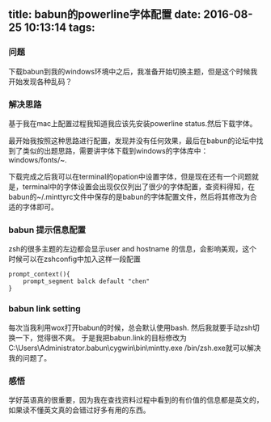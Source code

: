 title: babun的powerline字体配置
date: 2016-08-25 10:13:14
tags:
---
### 问题
下载babun到我的windows环境中之后，我准备开始切换主题，但是这个时候我开始发现各种乱码？

### 解决思路
基于我在mac上配置过程我知道我应该先安装powerline status.然后下载字体。

最开始我按照这种思路进行配置，发现并没有任何效果，最后在babun的论坛中找到了类似的出题思路，需要讲字体下载到windows的字体库中：windows/fonts/~.

下载完成之后我可以在terminal的opation中设置字体，但是现在还有一个问题就是，terminal中的字体设置会出现仅仅列出了很少的字体配置，查资料得知，在babun的~/.minttyrc文件中保存的是babun的字体配置文件，然后将其修改为合适的字体即可。

### babun 提示信息配置
zsh的很多主题的左边都会显示user and hostname 的信息，会影响美观，这个时候可以在zshconfig中加入这样一段配置
```
prompt_context(){
    prompt_segment balck default "chen"
}
```

### babun link setting 
每次当我利用wox打开babun的时候，总会默认使用bash. 然后我就要手动zsh切换一下，觉得很不爽。
于是我把babun.link的目标修改为C:\Users\Administrator\.babun\cygwin\bin\mintty.exe /bin/zsh.exe就可以解决我的问题了。


### 感悟
学好英语真的很重要，因为我在查找资料过程中看到的有价值的信息都是英文的，如果读不懂英文真的会错过好多有用的东西。

